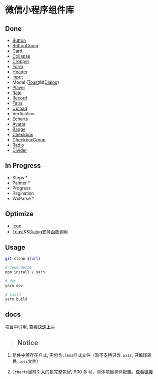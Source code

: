 # 微信小程序组件库

## Done

- [Button](./docs/button.md)
- [ButtonGroup](./docs/buttonGroup.md)
- [Card](./docs/card.md)
- [Collapse](./docs/collapse.md)
- [Cropper](./docs/cropper.md)
- [Form](./docs/form.md)
- [Header](./docs/header.md)
- [Input](./docs/input.md)
- Modal ([Toast](./docs/toast.md)&&[Dialog](./docs/dialog.md))
- [Player](./docs/player.md)
- [Rate](./docs/rate.md)
- [Record](./docs/record.md)
- [Tabs](./docs/tabs.md)
- [Upload](./docs/upload.md)
- Verfication
- Echarts
- [Avatar](./docs/avatar.md)
- [Badge](./docs/badge.md)
- [Checkbox](./docs/checkbox.md)
- [CheckboxGroup](./docs/checkboxGroup.md)
- [Radio](./docs/radio.md)
- [Divider](./docs/divider)

## In Progress

- Steps \*
- Painter \*
- Progress
- Pagination
- WxParse \*

## Optimize

- [Icon](./docs/icon.md)
- [Toast](./docs/toast.md)&&[Dialog](./docs/dialog.md)支持函数调用

## Usage

```bash
git clone ${url}

# dependence
npm install / yarn

# dev
yarn dev

# build
yarn build

```

## docs

项目中引用, 查看[快速上手](./docs/index.md)

> ## Notice

1. 组件中若存在样式, 需包含`.less`样式文件（暂不支持只含`.wxss`, 只编译转换`.less`文件）

2. `Echarts`目前引入的是完整包(约 900 多 k)，具体项目具体配置。[查看链接](https://github.com/ecomfe/echarts-for-weixin)
